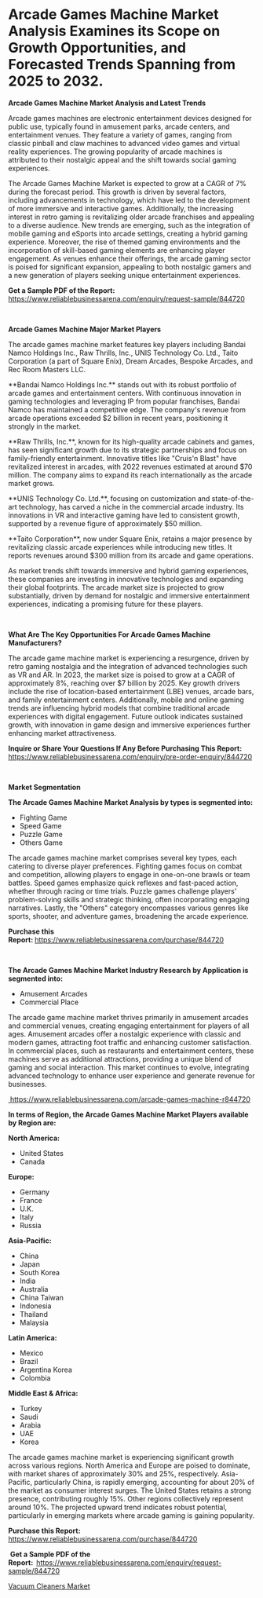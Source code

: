 <p><h1>Arcade Games Machine Market Analysis Examines its Scope on Growth Opportunities, and Forecasted Trends Spanning from 2025 to 2032.</h1></p><p><strong>Arcade Games Machine Market Analysis and Latest Trends</strong></p>
<p><p>Arcade games machines are electronic entertainment devices designed for public use, typically found in amusement parks, arcade centers, and entertainment venues. They feature a variety of games, ranging from classic pinball and claw machines to advanced video games and virtual reality experiences. The growing popularity of arcade machines is attributed to their nostalgic appeal and the shift towards social gaming experiences.</p><p>The Arcade Games Machine Market is expected to grow at a CAGR of 7% during the forecast period. This growth is driven by several factors, including advancements in technology, which have led to the development of more immersive and interactive games. Additionally, the increasing interest in retro gaming is revitalizing older arcade franchises and appealing to a diverse audience. New trends are emerging, such as the integration of mobile gaming and eSports into arcade settings, creating a hybrid gaming experience. Moreover, the rise of themed gaming environments and the incorporation of skill-based gaming elements are enhancing player engagement. As venues enhance their offerings, the arcade gaming sector is poised for significant expansion, appealing to both nostalgic gamers and a new generation of players seeking unique entertainment experiences.</p></p>
<p><strong>Get a Sample PDF of the Report:&nbsp;</strong> <a href="https://www.reliablebusinessarena.com/enquiry/request-sample/844720?utm_campaign=2130&utm_medium=2&utm_source=Github&utm_content=ia&utm_term=06022025&utm_id=arcade-games-machine">https://www.reliablebusinessarena.com/enquiry/request-sample/844720</a></p>
<p>&nbsp;</p>
<p><strong>Arcade Games Machine Major Market Players</strong></p>
<p><p>The arcade games machine market features key players including Bandai Namco Holdings Inc., Raw Thrills, Inc., UNIS Technology Co. Ltd., Taito Corporation (a part of Square Enix), Dream Arcades, Bespoke Arcades, and Rec Room Masters LLC. </p><p>**Bandai Namco Holdings Inc.** stands out with its robust portfolio of arcade games and entertainment centers. With continuous innovation in gaming technologies and leveraging IP from popular franchises, Bandai Namco has maintained a competitive edge. The company's revenue from arcade operations exceeded $2 billion in recent years, positioning it strongly in the market.</p><p>**Raw Thrills, Inc.**, known for its high-quality arcade cabinets and games, has seen significant growth due to its strategic partnerships and focus on family-friendly entertainment. Innovative titles like "Cruis'n Blast" have revitalized interest in arcades, with 2022 revenues estimated at around $70 million. The company aims to expand its reach internationally as the arcade market grows.</p><p>**UNIS Technology Co. Ltd.**, focusing on customization and state-of-the-art technology, has carved a niche in the commercial arcade industry. Its innovations in VR and interactive gaming have led to consistent growth, supported by a revenue figure of approximately $50 million.</p><p>**Taito Corporation**, now under Square Enix, retains a major presence by revitalizing classic arcade experiences while introducing new titles. It reports revenues around $300 million from its arcade and game operations.</p><p>As market trends shift towards immersive and hybrid gaming experiences, these companies are investing in innovative technologies and expanding their global footprints. The arcade market size is projected to grow substantially, driven by demand for nostalgic and immersive entertainment experiences, indicating a promising future for these players.</p></p>
<p>&nbsp;</p>
<p><strong>What Are The Key Opportunities For Arcade Games Machine Manufacturers?</strong></p>
<p><p>The arcade game machine market is experiencing a resurgence, driven by retro gaming nostalgia and the integration of advanced technologies such as VR and AR. In 2023, the market size is poised to grow at a CAGR of approximately 8%, reaching over $7 billion by 2025. Key growth drivers include the rise of location-based entertainment (LBE) venues, arcade bars, and family entertainment centers. Additionally, mobile and online gaming trends are influencing hybrid models that combine traditional arcade experiences with digital engagement. Future outlook indicates sustained growth, with innovation in game design and immersive experiences further enhancing market attractiveness.</p></p>
<p><strong>Inquire or Share Your Questions If Any Before Purchasing This Report:</strong> <a href="https://www.reliablebusinessarena.com/enquiry/pre-order-enquiry/844720?utm_campaign=2130&utm_medium=2&utm_source=Github&utm_content=ia&utm_term=06022025&utm_id=arcade-games-machine">https://www.reliablebusinessarena.com/enquiry/pre-order-enquiry/844720</a></p>
<p>&nbsp;</p>
<p><strong>Market Segmentation</strong></p>
<p><strong>The Arcade Games Machine Market Analysis by types is segmented into:</strong></p>
<p><ul><li>Fighting Game</li><li>Speed Game</li><li>Puzzle Game</li><li>Others Game</li></ul></p>
<p><p>The arcade games machine market comprises several key types, each catering to diverse player preferences. Fighting games focus on combat and competition, allowing players to engage in one-on-one brawls or team battles. Speed games emphasize quick reflexes and fast-paced action, whether through racing or time trials. Puzzle games challenge players' problem-solving skills and strategic thinking, often incorporating engaging narratives. Lastly, the "Others" category encompasses various genres like sports, shooter, and adventure games, broadening the arcade experience.</p></p>
<p><strong>Purchase this Report:&nbsp;</strong><a href="https://www.reliablebusinessarena.com/purchase/844720?utm_campaign=2130&utm_medium=2&utm_source=Github&utm_content=ia&utm_term=06022025&utm_id=arcade-games-machine">https://www.reliablebusinessarena.com/purchase/844720</a></p>
<p>&nbsp;</p>
<p><strong>The Arcade Games Machine Market Industry Research by Application is segmented into:</strong></p>
<p><ul><li>Amusement Arcades</li><li>Commercial Place</li></ul></p>
<p><p>The arcade game machine market thrives primarily in amusement arcades and commercial venues, creating engaging entertainment for players of all ages. Amusement arcades offer a nostalgic experience with classic and modern games, attracting foot traffic and enhancing customer satisfaction. In commercial places, such as restaurants and entertainment centers, these machines serve as additional attractions, providing a unique blend of gaming and social interaction. This market continues to evolve, integrating advanced technology to enhance user experience and generate revenue for businesses.</p></p>
<p><a href="https://www.reliablebusinessarena.com/arcade-games-machine-r844720?utm_campaign=2130&utm_medium=2&utm_source=Github&utm_content=ia&utm_term=06022025&utm_id=arcade-games-machine">&nbsp;https://www.reliablebusinessarena.com/arcade-games-machine-r844720</a></p>
<p><strong>In terms of Region, the Arcade Games Machine Market Players available by Region are:</strong></p>
<p>
    <p> <strong> North America: </strong>
        <ul>
            <li>United States</li>
            <li>Canada</li>
        </ul>
        </p> 
    <p> <strong> Europe: </strong>
        <ul>
            <li>Germany</li>
            <li>France</li>
            <li>U.K.</li>
            <li>Italy</li>
            <li>Russia</li>
        </ul>
        </p> 
    <p> <strong> Asia-Pacific: </strong>
        <ul>
            <li>China</li>
            <li>Japan</li>
            <li>South Korea</li>
            <li>India</li>
            <li>Australia</li>
            <li>China Taiwan</li>
            <li>Indonesia</li>
            <li>Thailand</li>
            <li>Malaysia</li>
        </ul>
        </p> 
    <p> <strong> Latin America: </strong>
        <ul>
            <li>Mexico</li>
            <li>Brazil</li>
            <li>Argentina Korea</li>
            <li>Colombia</li>
        </ul>
        </p> 
    <p> <strong> Middle East & Africa: </strong>
        <ul>
            <li>Turkey</li>
            <li>Saudi</li>
            <li>Arabia</li>
            <li>UAE</li>
            <li>Korea</li>
        </ul>
    </p>
    </p>
<p><p>The arcade games machine market is experiencing significant growth across various regions. North America and Europe are poised to dominate, with market shares of approximately 30% and 25%, respectively. Asia-Pacific, particularly China, is rapidly emerging, accounting for about 20% of the market as consumer interest surges. The United States retains a strong presence, contributing roughly 15%. Other regions collectively represent around 10%. The projected upward trend indicates robust potential, particularly in emerging markets where arcade gaming is gaining popularity.</p></p>
<p><strong>Purchase this Report: </strong><a href="https://www.reliablebusinessarena.com/purchase/844720?utm_campaign=2130&utm_medium=2&utm_source=Github&utm_content=ia&utm_term=06022025&utm_id=arcade-games-machine">https://www.reliablebusinessarena.com/purchase/844720</a></p>
<p>&nbsp;<strong>Get a Sample PDF of the Report:&nbsp;&nbsp;</strong><a href="https://www.reliablebusinessarena.com/enquiry/request-sample/844720?utm_campaign=2130&utm_medium=2&utm_source=Github&utm_content=ia&utm_term=06022025&utm_id=arcade-games-machine">https://www.reliablebusinessarena.com/enquiry/request-sample/844720</a></p>
<p><strong></strong></p>
<p><p><a href="https://github.com/delindacallegari68/Market-Research-Report-List-1/blob/main/vacuum-cleaners-market.md?utm_campaign=2130&utm_medium=2&utm_source=Github&utm_content=ia&utm_term=06022025&utm_id=arcade-games-machine">Vacuum Cleaners Market</a></p></p>